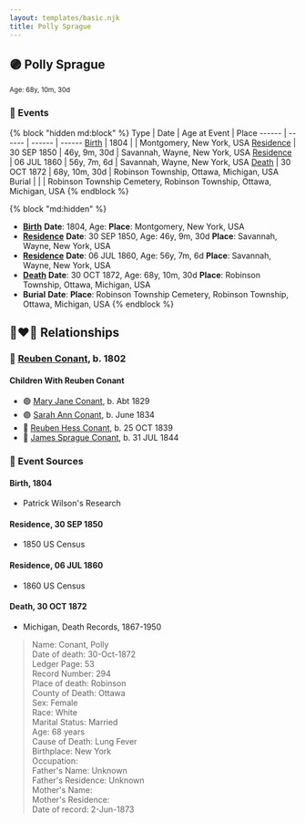 ```yaml
---
layout: templates/basic.njk
title: Polly Sprague
---
```

## 🟣 Polly Sprague
<small>Age: 68y, 10m, 30d</small>


### 📆 Events

{% block "hidden md:block" %}
Type | Date | Age at Event | Place
------ | ------ | ------ | ------
[Birth](#event-event-3) | 1804 |  | Montgomery, New York, USA
[Residence](#event-event-0) | 30 SEP 1850 | 46y, 9m, 30d | Savannah, Wayne, New York, USA
[Residence](#event-event-1) | 06 JUL 1860 | 56y, 7m, 6d | Savannah, Wayne, New York, USA
[Death](#event-event-6) | 30 OCT 1872 | 68y, 10m, 30d | Robinson Township, Ottawa, Michigan, USA
Burial |  |  | Robinson Township Cemetery, Robinson Township, Ottawa, Michigan, USA
{% endblock %}

{% block "md:hidden" %}
- **[Birth](#event-event-3)**
**Date**: 1804, Age:
**Place**: Montgomery, New York, USA
- **[Residence](#event-event-0)**
**Date**: 30 SEP 1850, Age: 46y, 9m, 30d
**Place**: Savannah, Wayne, New York, USA
- **[Residence](#event-event-1)**
**Date**: 06 JUL 1860, Age: 56y, 7m, 6d
**Place**: Savannah, Wayne, New York, USA
- **[Death](#event-event-6)**
**Date**: 30 OCT 1872, Age: 68y, 10m, 30d
**Place**: Robinson Township, Ottawa, Michigan, USA
- **Burial**
**Date**:
**Place**: Robinson Township Cemetery, Robinson Township, Ottawa, Michigan, USA
{% endblock %}

## 👩‍❤️‍👨 Relationships

### 🔵 [Reuben Conant](/people/7/72221832), b. 1802

#### Children With Reuben Conant
* 🟣 [Mary Jane Conant](/people/2/27722232), b. Abt 1829
* 🟣 [Sarah Ann Conant](/people/3/3929404), b. June 1834
* 🔵 [Reuben Hess Conant](/people/3/37326838), b. 25 OCT 1839
* 🔵 [James Sprague Conant](/people/6/62404416), b. 31 JUL 1844
### 📰 Event Sources

#### <a id="event-event-3"></a> Birth, 1804
* Patrick Wilson's Research

#### <a id="event-event-0"></a> Residence, 30 SEP 1850
* 1850 US Census

#### <a id="event-event-1"></a> Residence, 06 JUL 1860
* 1860 US Census

#### <a id="event-event-6"></a> Death, 30 OCT 1872
* Michigan, Death Records, 1867-1950
>   
  > Name: Conant, Polly  
  > Date of death:  30-Oct-1872  
  > Ledger Page: 53  
  > Record Number: 294  
  > Place of death: Robinson  
  > County of Death: Ottawa  
  > Sex: Female  
  > Race: White  
  > Marital Status: Married  
  > Age: 68 years  
  > Cause of Death: Lung Fever  
  > Birthplace: New York  
  > Occupation:  
  > Father's Name: Unknown  
  > Father's Residence: Unknown  
  > Mother's Name:  
  > Mother's Residence:  
  > Date of record:  2-Jun-1873
